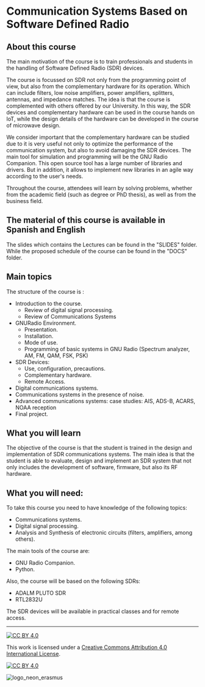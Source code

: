 # Communication Systems Based on Software Defined Radio
## About this course
The main motivation of the course is to train professionals and students in the handling of Software Defined Radio (SDR) devices. 

The course is focussed on SDR not only from the programming point of view, but also from the complementary hardware for its operation. Which can include filters, low noise amplifiers, power amplifiers, splitters, antennas, and impedance matches. The idea is that the course is complemented with others offered by our University. In this way, the SDR devices and complementary hardware can be used in the course hands on IoT, while the design details of the hardware can be developed in the course of microwave design.

We consider important that the complementary hardware can be studied due to it is very useful not only to optimize the performance of the communication system, but also to avoid damaging the SDR devices.
The main tool for simulation and programming will be the GNU Radio Companion. This open source tool has a large number of libraries and drivers. But in addition, it allows to implement new libraries in an agile way according to the user's needs.

Throughout the course, attendees will learn by solving problems, whether from the academic field (such as degree or PhD thesis), as well as from the business field.

## The material of this course is available in Spanish and English
The slides which contains the Lectures can be found in the "SLIDES" folder.
While the proposed schedule of the course can be found in the "DOCS" folder. 


## Main topics
The structure of the course is  :
- Introduction to the course. 
    - Review of digital signal processing. 
    - Review of Communications Systems
- GNURadio Environment. 
    - Presentation. 
    - Installation. 
    - Mode of use. 
    - Programming of basic systems in GNU Radio (Spectrum analyzer, AM, FM, QAM, FSK, PSK)
- SDR Devices: 
    - Use, configuration, precautions. 
    - Complementary hardware.
    - Remote Access.
- Digital communications systems.
- Communications systems in the presence of noise.
- Advanced communications systems: case studies: AIS, ADS-B, ACARS, NOAA reception
- Final project.


## What you will learn
The objective of the course is that the student is trained in the design and implementation of SDR communications systems. The main idea is that the student is able to evaluate, design and implement an SDR system that not only includes the development of software, firmware, but also its RF hardware.

## What you will need:
To take this course you need to have knowledge of the following topics:
- Communications systems.
- Digital signal processing.
- Analysis and Synthesis of electronic circuits (filters, amplifiers, among others).

The main tools of the course are:
- GNU Radio Companion.
- Python.

Also, the course will be based on the following SDRs:
- ADALM PLUTO SDR
- RTL2832U

The SDR devices will be available in practical classes and for remote access.


***
[![CC BY 4.0][cc-by-shield]][cc-by]

This work is licensed under a
[Creative Commons Attribution 4.0 International License][cc-by].

[![CC BY 4.0][cc-by-image]][cc-by]

[cc-by]: http://creativecommons.org/licenses/by/4.0/
[cc-by-image]: https://i.creativecommons.org/l/by/4.0/88x31.png
[cc-by-shield]: https://img.shields.io/badge/License-CC%20BY%204.0-lightgrey.svg
![logo_neon_erasmus](https://user-images.githubusercontent.com/49734900/153255554-d0157b48-ceea-40c7-9ca8-ce098fe193e8.png)
